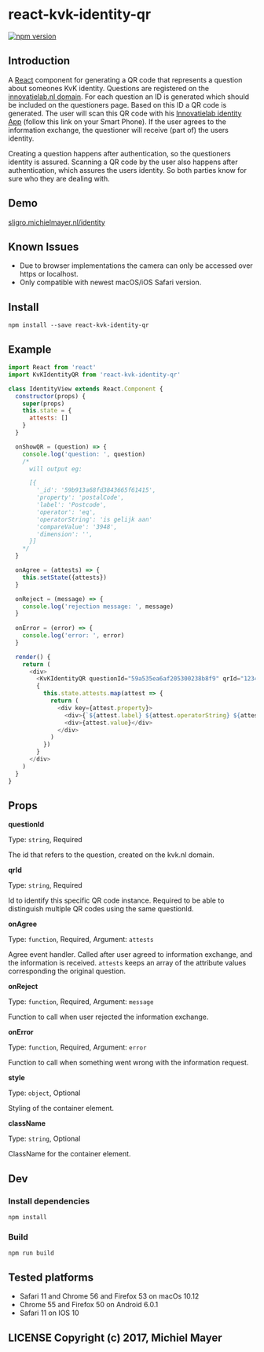 react-kvk-identity-qr
=======================
[![npm version](https://badge.fury.io/js/react-kvk-identity-qr.svg)](https://badge.fury.io/js/react-innovatielab-identity-qr)

## Introduction
A [React](https://facebook.github.io/react/) component for generating a QR code that represents a question about someones KvK identity. Questions are registered on the [innovatielab.nl domain](https://identity.mayersoftwaredevelopment.nl). For each question an ID is generated which should be included on the questioners page. Based on this ID a QR code is generated. The user will scan this QR code with his [Innovatielab identity App](https://identity.mayersoftwaredevelopment.nl) (follow this link on your Smart Phone). If the user agrees to the information exchange, the questioner will receive (part of) the users identity.   

Creating a question happens after authentication, so the questioners identity is assured. Scanning a QR code by the user also happens after authentication, which assures the users identity. So both parties know for sure who they are dealing with.

## Demo
[sligro.michielmayer.nl/identity](http://sligro.michielmayer.nl/identity)

## Known Issues
- Due to browser implementations the camera can only be accessed over https or localhost.
- Only compatible with newest macOS/iOS Safari version.

## Install
`npm install --save react-kvk-identity-qr`

## Example

```js
import React from 'react'
import KvKIdentityQR from 'react-kvk-identity-qr'

class IdentityView extends React.Component {
  constructor(props) {
    super(props)
    this.state = {
      attests: []
    }
  }

  onShowQR = (question) => {
    console.log('question: ', question)
    /*
      will output eg:

      [{
        '_id': '59b913a68fd3843665f61415',
        'property': 'postalCode',
        'label': 'Postcode',
        'operator': 'eq',
        'operatorString': 'is gelijk aan'
        'compareValue': '3948',
        'dimension': '',
      }]
    */
  }

  onAgree = (attests) => {
    this.setState({attests})
  }

  onReject = (message) => {
    console.log('rejection message: ', message)
  }
  
  onError = (error) => {
    console.log('error: ', error)
  }

  render() {
    return (
      <div>
        <KvKIdentityQR questionId="59a535ea6af205300238b8f9" qrId="1234" onShowQR={this.onShowQR} onAgree={this.onAgree} onReject={this.onReject} onError ={this.onError} />
        {
          this.state.attests.map(attest => {
            return (
              <div key={attest.property}>
                <div>{`${attest.label} ${attest.operatorString} ${attest.compareValue} ${attest.dimension}?`}</div>
                <div>{attest.value}</div>
              </div>
            )
          })
        }
      </div>
    )
  }
}
```

## Props

**questionId**

Type: `string`, Required

The id that refers to the question, created on the kvk.nl domain.

**qrId**

Type: `string`, Required

Id to identify this specific QR code instance. Required to be able to distinguish multiple QR codes using the same questionId.

**onAgree**

Type: `function`, Required, Argument: `attests`

Agree event handler. Called after user agreed to information exchange, and the information is received. `attests` keeps an array of the attribute values corresponding the original question.

**onReject**

Type: `function`, Required, Argument: `message`

Function to call when user rejected the information exchange.

**onError**

Type: `function`, Required, Argument: `error`

Function to call when something went wrong with the information request.

**style**

Type: `object`, Optional

Styling of the container element.

**className**

Type: `string`, Optional

ClassName for the container element.

## Dev

### Install dependencies
`npm install`

### Build
`npm run build`

## Tested platforms
- Safari 11 and Chrome 56 and Firefox 53 on macOs 10.12
- Chrome 55 and Firefox 50 on Android 6.0.1
- Safari 11 on IOS 10

## LICENSE Copyright (c) 2017, Michiel Mayer

